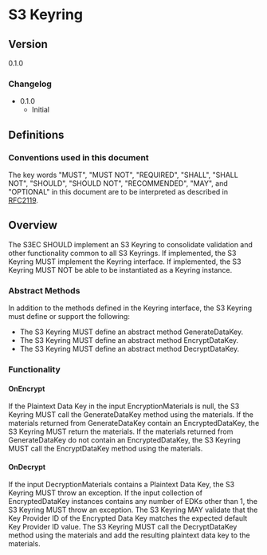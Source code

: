 [//]: # "Copyright Amazon.com Inc. or its affiliates. All Rights Reserved."
[//]: # "SPDX-License-Identifier: CC-BY-SA-4.0"

# S3 Keyring

## Version

0.1.0

### Changelog

- 0.1.0
  - Initial

## Definitions

### Conventions used in this document

The key words "MUST", "MUST NOT", "REQUIRED", "SHALL", "SHALL NOT", "SHOULD", "SHOULD NOT", "RECOMMENDED", "MAY", and "OPTIONAL"
in this document are to be interpreted as described in [RFC2119](https://tools.ietf.org/html/rfc2119).

## Overview

The S3EC SHOULD implement an S3 Keyring to consolidate validation and other functionality common to all S3 Keyrings.
If implemented, the S3 Keyring MUST implement the Keyring interface.
If implemented, the S3 Keyring MUST NOT be able to be instantiated as a Keyring instance.

### Abstract Methods

In addition to the methods defined in the Keyring interface, the S3 Keyring must define or support the following:

- The S3 Keyring MUST define an abstract method GenerateDataKey.
- The S3 Keyring MUST define an abstract method EncryptDataKey.
- The S3 Keyring MUST define an abstract method DecryptDataKey.

### Functionality

#### OnEncrypt

If the Plaintext Data Key in the input EncryptionMaterials is null, the S3 Keyring MUST call the GenerateDataKey method using the materials.
If the materials returned from GenerateDataKey contain an EncryptedDataKey, the S3 Keyring MUST return the materials.
If the materials returned from GenerateDataKey do not contain an EncryptedDataKey, the S3 Keyring MUST call the EncryptDataKey method using the materials.

#### OnDecrypt

If the input DecryptionMaterials contains a Plaintext Data Key, the S3 Keyring MUST throw an exception.
If the input collection of EncryptedDataKey instances contains any number of EDKs other than 1, the S3 Keyring MUST throw an exception.
The S3 Keyring MAY validate that the Key Provider ID of the Encrypted Data Key matches the expected default Key Provider ID value.
The S3 Keyring MUST call the DecryptDataKey method using the materials and add the resulting plaintext data key to the materials.
